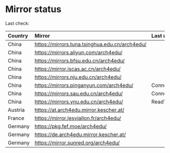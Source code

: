 <script src="./time.js"></script>
# Mirror status
Last check: <script type="text/javascript">localize(1678187856.6163123);</script>

|Country|Mirror|Last update|
|:------|:-----|:----------|
|China|https://mirrors.tuna.tsinghua.edu.cn/arch4edu/|<script type="text/javascript">localize(1678171261);</script>|
|China|https://mirrors.aliyun.com/arch4edu/|<script type="text/javascript">localize(1678127777);</script>|
|China|https://mirrors.bfsu.edu.cn/arch4edu/|<script type="text/javascript">localize(1678171261);</script>|
|China|https://mirror.iscas.ac.cn/arch4edu/|<script type="text/javascript">localize(1678171261);</script>|
|China|https://mirrors.nju.edu.cn/arch4edu/|<script type="text/javascript">localize(1678084479);</script>|
|China|https://mirrors.pinganyun.com/arch4edu/|ConnectionError|
|China|https://mirrors.sau.edu.cn/arch4edu/|ConnectionError|
|China|https://mirrors.ynu.edu.cn/arch4edu/|ReadTimeout|
|Austria|https://at.arch4edu.mirror.kescher.at/|<script type="text/javascript">localize(1678171261);</script>|
|France|https://mirror.lesviallon.fr/arch4edu/|<script type="text/javascript">localize(1678127777);</script>|
|Germany|https://pkg.fef.moe/arch4edu/|<script type="text/javascript">localize(1678171261);</script>|
|Germany|https://de.arch4edu.mirror.kescher.at/|<script type="text/javascript">localize(1678171261);</script>|
|Germany|https://mirror.sunred.org/arch4edu/|<script type="text/javascript">localize(1678171261);</script>|

<script src="./tablefilter/tablefilter.js"></script>
<script src="./table.js"></script>